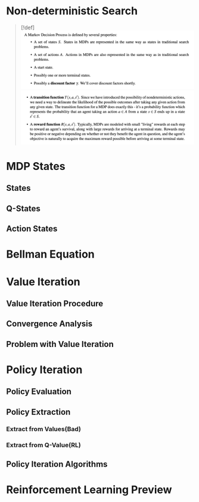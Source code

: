 # Non-deterministic Search
> [!def]
> ![](Markov_Decision_Process.assets/image-20240214095238433.png)![](Markov_Decision_Process.assets/image-20240214095248803.png)



# MDP States
## States


## Q-States


## Action States





# Bellman Equation



# Value Iteration
## Value Iteration Procedure



## Convergence Analysis



## Problem with Value Iteration



# Policy Iteration
## Policy Evaluation



## Policy Extraction
### Extract from Values(Bad)


### Extract from Q-Value(RL)



## Policy Iteration Algorithms






# Reinforcement Learning Preview








